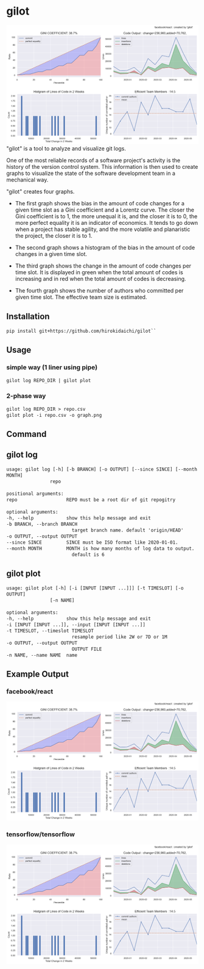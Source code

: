 # gilot
![image](./sample/react.png)
"gilot" is a tool to analyze and visualize git logs.

One of the most reliable records of a software project's activity is the history of the version control system. This information is then used to create graphs to visualize the state of the software development team in a mechanical way.

"gilot"  creates four graphs.

- The first graph shows the bias in the amount of code changes for a given time slot as a Gini coefficient and a Lorentz curve. The closer the Gini coefficient is to 1, the more unequal it is, and the closer it is to 0, the more perfect equality it is an indicator of economics. It tends to go down when a project has stable agility, and the more volatile and planaristic the project, the closer it is to 1.

- The second graph shows a histogram of the bias in the amount of code changes in a given time slot.

- The third graph shows the change in the amount of code changes per time slot. It is displayed in green when the total amount of codes is increasing and in red when the total amount of codes is decreasing.

- The fourth graph shows the number of authors who committed per given time slot. The effective team size is estimated.



## Installation

    pip install git+https://github.com/hirokidaichi/gilot``


## Usage

###  simple way (1 liner using pipe)
    gilot log REPO_DIR | gilot plot

### 2-phase way

    gilot log REPO_DIR > repo.csv
    gilot plot -i repo.csv -o graph.png


## Command 

## gilot log

    usage: gilot log [-h] [-b BRANCH] [-o OUTPUT] [--since SINCE] [--month MONTH]
                    repo

    positional arguments:
    repo                  REPO must be a root dir of git repogitry

    optional arguments:
    -h, --help            show this help message and exit
    -b BRANCH, --branch BRANCH
                            target branch name. default 'origin/HEAD'
    -o OUTPUT, --output OUTPUT
    --since SINCE         SINCE must be ISO format like 2020-01-01.
    --month MONTH         MONTH is how many months of log data to output.
                            default is 6
## gilot plot

    usage: gilot plot [-h] [-i [INPUT [INPUT ...]]] [-t TIMESLOT] [-o OUTPUT]
                    [-n NAME]

    optional arguments:
    -h, --help            show this help message and exit
    -i [INPUT [INPUT ...]], --input [INPUT [INPUT ...]]
    -t TIMESLOT, --timeslot TIMESLOT
                            resample period like 2W or 7D or 1M
    -o OUTPUT, --output OUTPUT
                            OUTPUT FILE
    -n NAME, --name NAME  name



## Example Output

### facebook/react
![image](./sample/react.png)

### tensorflow/tensorflow
![image](./sample/react.png)